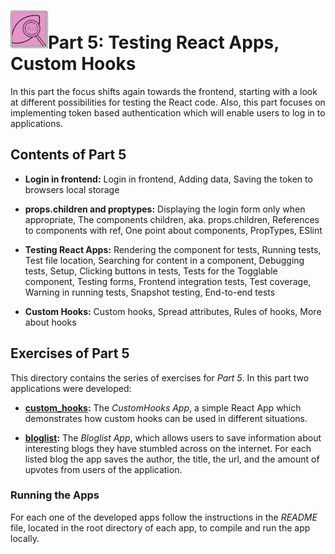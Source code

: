 <h1>
<img src="https://raw.githubusercontent.com/katerina-tziala/fullstackopen2019/master/documentation_images/part5_logo.png" alt="part logo" width="60" height="60" align="left" >
<br/>Part 5: Testing React Apps, Custom Hooks<br/>
</h1>

In this part the focus shifts again towards the frontend, starting with a look at different possibilities for testing the React code. Also, this part focuses on implementing token based authentication which will enable users to log in to applications.

<h2>Contents of Part 5</h2>

* **Login in frontend:** Login in frontend, Adding data, Saving the token to browsers local storage

* **props.children and proptypes:** Displaying the login form only when appropriate, The components children, aka. props.children, References to components with ref, One point about components, PropTypes, ESlint

* **Testing React Apps:** Rendering the component for tests, Running tests, Test file location, Searching for content in a component, Debugging tests, Setup, Clicking buttons in tests, Tests for the Togglable component, Testing forms, Frontend integration tests, Test coverage, Warning in running tests, Snapshot testing, End-to-end tests

* **Custom Hooks:** Custom hooks, Spread attributes, Rules of hooks, More about hooks

<h2>Exercises of Part 5</h2>

This directory contains the series of exercises for *Part 5*. In this part two applications were developed:

* [**custom_hooks**](https://github.com/katerina-tziala/fullstackopen2019/tree/master/part5/custom_hooks)**:** The *CustomHooks App*, a simple React App which demonstrates how custom hooks can be used in different situations.

* [**bloglist**](https://github.com/katerina-tziala/fullstackopen2019/tree/master/part5/bloglist)**:** The *Bloglist App*, which allows users to save information about interesting blogs they have stumbled across on the internet. For each listed blog the app saves the author, the title, the url, and the amount of upvotes from users of the application.



<h3>Running the Apps</h3>

For each one of the developed apps follow the instructions in the *README* file, located in the root directory of each app, to compile and run the app locally.
